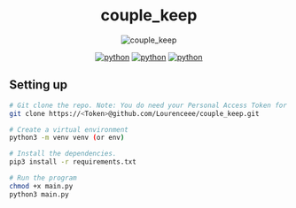 <div align="center">
  <h1>couple_keep</h1>

  ![couple_keep](https://user-images.githubusercontent.com/79712099/131660928-3e58eaec-ac2f-498a-bb54-7ac0059c2a33.png)

  [![python](https://img.shields.io/badge/Made_with-Python-be9ace?labelColor=23261f&logo=python&logoColor=be9ace)](https://python.org)
  [![python](https://img.shields.io/badge/Made_with-PyQt5-be9ace?labelColor=23261f&logo=python&logoColor=be9ace)](https://python.org)
  [![python](https://img.shields.io/badge/License-GPL3-be9ace?labelColor=23261f&logo=gnu&logoColor=be9ace)](https://python.org)
</div>

## Setting up

```sh
# Git clone the repo. Note: You do need your Personal Access Token for this, otherwise simply download the zip file.
git clone https://<Token>@github.com/Lourenceee/couple_keep.git

# Create a virtual environment
python3 -m venv venv (or env)

# Install the dependencies.
pip3 install -r requirements.txt

# Run the program
chmod +x main.py
python3 main.py
```

